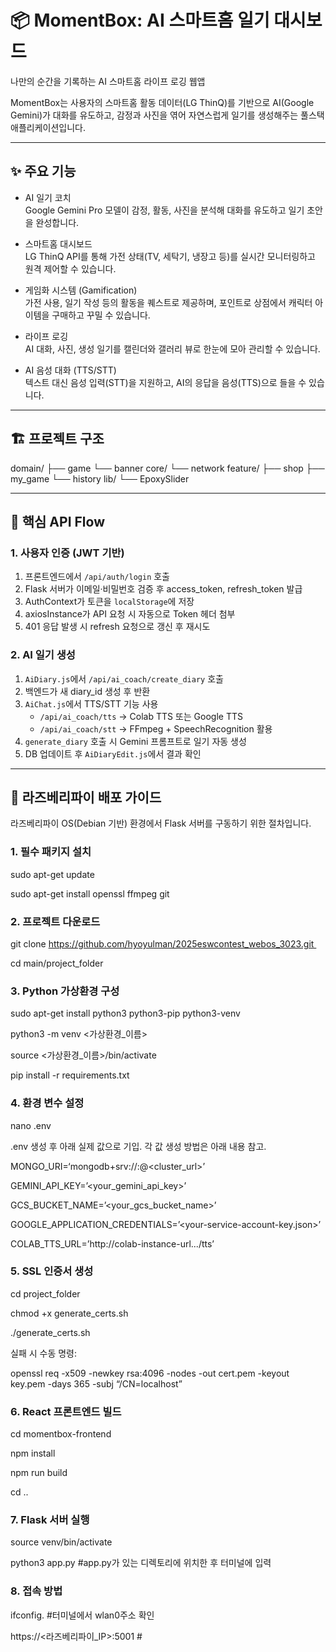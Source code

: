 # 📦 MomentBox: AI 스마트홈 일기 대시보드

나만의 순간을 기록하는 AI 스마트홈 라이프 로깅 웹앱

MomentBox는 사용자의 스마트홈 활동 데이터(LG ThinQ)를 기반으로 AI(Google Gemini)가 대화를 유도하고, 감정과 사진을 엮어 자연스럽게 일기를 생성해주는 풀스택 애플리케이션입니다.

---

## ✨ 주요 기능

- AI 일기 코치  
  Google Gemini Pro 모델이 감정, 활동, 사진을 분석해 대화를 유도하고 일기 초안을 완성합니다.

- 스마트홈 대시보드  
  LG ThinQ API를 통해 가전 상태(TV, 세탁기, 냉장고 등)를 실시간 모니터링하고 원격 제어할 수 있습니다.

- 게임화 시스템 (Gamification)  
  가전 사용, 일기 작성 등의 활동을 퀘스트로 제공하며, 포인트로 상점에서 캐릭터 아이템을 구매하고 꾸밀 수 있습니다.

- 라이프 로깅  
  AI 대화, 사진, 생성 일기를 캘린더와 갤러리 뷰로 한눈에 모아 관리할 수 있습니다.

- AI 음성 대화 (TTS/STT)  
  텍스트 대신 음성 입력(STT)을 지원하고, AI의 응답을 음성(TTS)으로 들을 수 있습니다.

---

## 🏗️ 프로젝트 구조

domain/
├── game
└── banner
core/
└── network
feature/
├── shop
├── my_game
└── history
lib/
└── EpoxySlider


---

## 🔁 핵심 API Flow

### 1. 사용자 인증 (JWT 기반)

1. 프론트엔드에서 `/api/auth/login` 호출  
2. Flask 서버가 이메일·비밀번호 검증 후 access_token, refresh_token 발급  
3. AuthContext가 토큰을 `localStorage`에 저장  
4. axiosInstance가 API 요청 시 자동으로 Token 헤더 첨부  
5. 401 응답 발생 시 refresh 요청으로 갱신 후 재시도

### 2. AI 일기 생성

1. `AiDiary.js`에서 `/api/ai_coach/create_diary` 호출  
2. 백엔드가 새 diary_id 생성 후 반환  
3. `AiChat.js`에서 TTS/STT 기능 사용  
   - `/api/ai_coach/tts` → Colab TTS 또는 Google TTS  
   - `/api/ai_coach/stt` → FFmpeg + SpeechRecognition 활용  
4. `generate_diary` 호출 시 Gemini 프롬프트로 일기 자동 생성  
5. DB 업데이트 후 `AiDiaryEdit.js`에서 결과 확인

---

## 🚀 라즈베리파이 배포 가이드

라즈베리파이 OS(Debian 기반) 환경에서 Flask 서버를 구동하기 위한 절차입니다.

### 1. 필수 패키지 설치

sudo apt-get update 

sudo apt-get install openssl ffmpeg git

### 2. 프로젝트 다운로드
git clone https://github.com/hyoyulman/2025eswcontest_webos_3023.git 

cd main/project_folder

### 3. Python 가상환경 구성

sudo apt-get install python3 python3-pip python3-venv 

python3 -m venv <가상환경_이름> 

source <가상환경_이름>/bin/activate 

pip install -r requirements.txt


### 4. 환경 변수 설정

nano .env


.env 생성 후 아래 실제 값으로 기입. 각 값 생성 방법은 아래 내용 참고.

MONGO_URI=‘mongodb+srv://:@<cluster_url>’ 

GEMINI_API_KEY=’<your_gemini_api_key>’ 

GCS_BUCKET_NAME=’<your_gcs_bucket_name>’ 

GOOGLE_APPLICATION_CREDENTIALS=’<your-service-account-key.json>’ 

COLAB_TTS_URL=’http://colab-instance-url.../tts’



### 5. SSL 인증서 생성

cd project_folder 

chmod +x generate_certs.sh 

./generate_certs.sh


실패 시 수동 명령:

openssl req -x509 -newkey rsa:4096 -nodes -out cert.pem -keyout key.pem -days 365 -subj “/CN=localhost”


### 6. React 프론트엔드 빌드

cd momentbox-frontend 

npm install 

npm run build 

cd ..

### 7. Flask 서버 실행

source venv/bin/activate 

python3 app.py   #app.py가 있는 디렉토리에 위치한 후 터미널에 입력


### 8. 접속 방법

ifconfig. #터미널에서 wlan0주소 확인

https://<라즈베리파이_IP>:5001 #



